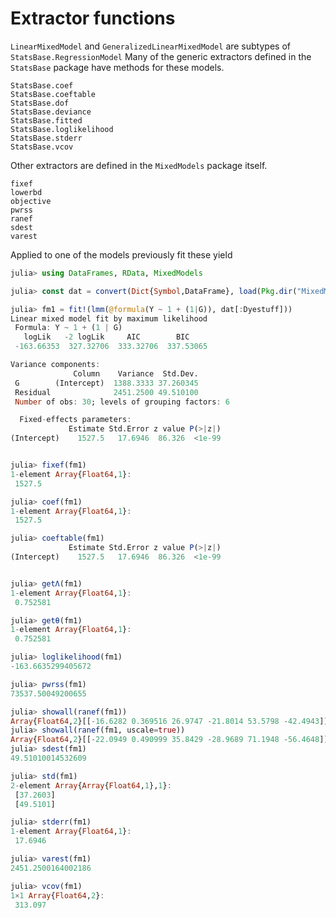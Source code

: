 # Extractor functions

`LinearMixedModel` and `GeneralizedLinearMixedModel` are subtypes of `StatsBase.RegressionModel`
Many of the generic extractors defined in the `StatsBase` package have methods for these models.
```@docs
StatsBase.coef
StatsBase.coeftable
StatsBase.dof
StatsBase.deviance
StatsBase.fitted
StatsBase.loglikelihood
StatsBase.stderr
StatsBase.vcov
```

Other extractors are defined in the `MixedModels` package itself.
```@docs
fixef
lowerbd
objective
pwrss
ranef
sdest
varest
```

Applied to one of the models previously fit these yield
````julia
julia> using DataFrames, RData, MixedModels

julia> const dat = convert(Dict{Symbol,DataFrame}, load(Pkg.dir("MixedModels", "test", "dat.rda")));

julia> fm1 = fit!(lmm(@formula(Y ~ 1 + (1|G)), dat[:Dyestuff]))
Linear mixed model fit by maximum likelihood
 Formula: Y ~ 1 + (1 | G)
   logLik   -2 logLik     AIC        BIC    
 -163.66353  327.32706  333.32706  337.53065

Variance components:
              Column    Variance  Std.Dev. 
 G        (Intercept)  1388.3333 37.260345
 Residual              2451.2500 49.510100
 Number of obs: 30; levels of grouping factors: 6

  Fixed-effects parameters:
             Estimate Std.Error z value P(>|z|)
(Intercept)    1527.5   17.6946  86.326  <1e-99


julia> fixef(fm1)
1-element Array{Float64,1}:
 1527.5

julia> coef(fm1)
1-element Array{Float64,1}:
 1527.5

julia> coeftable(fm1)
             Estimate Std.Error z value P(>|z|)
(Intercept)    1527.5   17.6946  86.326  <1e-99


julia> getΛ(fm1)
1-element Array{Float64,1}:
 0.752581

julia> getθ(fm1)
1-element Array{Float64,1}:
 0.752581

julia> loglikelihood(fm1)
-163.6635299405672

julia> pwrss(fm1)
73537.50049200655

julia> showall(ranef(fm1))
Array{Float64,2}[[-16.6282 0.369516 26.9747 -21.8014 53.5798 -42.4943]]
julia> showall(ranef(fm1, uscale=true))
Array{Float64,2}[[-22.0949 0.490999 35.8429 -28.9689 71.1948 -56.4648]]
julia> sdest(fm1)
49.51010014532609

julia> std(fm1)
2-element Array{Array{Float64,1},1}:
 [37.2603]
 [49.5101]

julia> stderr(fm1)
1-element Array{Float64,1}:
 17.6946

julia> varest(fm1)
2451.2500164002186

julia> vcov(fm1)
1×1 Array{Float64,2}:
 313.097

````


